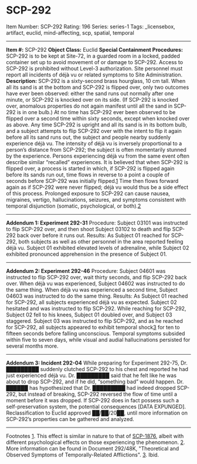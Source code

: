 # SCP-292
Item Number: SCP-292
Rating: 196
Series: series-1
Tags: _licensebox, artifact, euclid, mind-affecting, scp, spatial, temporal

---

**Item #:** SCP-292
**Object Class:** Euclid
**Special Containment Procedures:** SCP-292 is to be kept at Site-72, in a guarded room in a locked, padded container set up to avoid movement of or damage to SCP-292. Access to SCP-292 is prohibited without Level-3 authorization. Site personnel must report all incidents of déjà vu or related symptoms to Site Administration.
**Description:** SCP-292 is a sixty-second brass hourglass, 10 cm tall. When all its sand is at the bottom and SCP-292 is flipped over, only two outcomes have ever been observed: either the sand runs out normally after one minute, or SCP-292 is knocked over on its side. (If SCP-292 is knocked over, anomalous properties do not again manifest until all the sand in SCP-292 is in one bulb.) At no time has SCP-292 ever been observed to be flipped over a second time within sixty seconds, except when knocked over as above.
Any time SCP-292 is upright and all its sand is in its bottom bulb, and a subject attempts to flip SCP-292 over with the intent to flip it again before all its sand runs out, the subject and people nearby suddenly experience déjà vu. The intensity of déjà vu is inversely proportional to a person’s distance from SCP-292; the subject is often momentarily stunned by the experience. Persons experiencing déjà vu from the same event often describe similar “recalled” experiences.
It is believed that when SCP-292 is flipped over, a process is started in which, if SCP-292 is flipped again before its sands run out, time flows in reverse to a point a couple of seconds before SCP-292 was initially flipped.[1](javascript:;) Time then flows forward again as if SCP-292 were never flipped; déjà vu would thus be a side effect of this process.
Prolonged exposure to SCP-292 can cause nausea, migraines, vertigo, hallucinations, seizures, and symptoms consistent with temporal disjunction (somatic, psychological, or both).[2](javascript:;)
* * *
**Addendum 1: Experiment 292-31**
Procedure: Subject 03101 was instructed to flip SCP-292 over, and then shoot Subject 03102 to death and flip SCP-292 back over before it runs out.
Results: As Subject 01 reached for SCP-292, both subjects as well as other personnel in the area reported feeling déjà vu. Subject 01 exhibited elevated levels of adrenaline, while Subject 02 exhibited pronounced apprehension in the presence of Subject 01.
* * *
**Addendum 2: Experiment 292-46**
Procedure: Subject 04601 was instructed to flip SCP-292 over, wait thirty seconds, and flip SCP-292 back over. When déjà vu was experienced, Subject 04602 was instructed to do the same thing. When déjà vu was experienced a second time, Subject 04603 was instructed to do the same thing.
Results: As Subject 01 reached for SCP-292, all subjects experienced déjà vu as expected. Subject 02 hesitated and was instructed to flip SCP-292. While reaching for SCP-292, Subject 02 fell to his knees, Subject 01 doubled over, and Subject 03 staggered. Subject 03 was instructed to flip SCP-292, and as he reached for SCP-292, all subjects appeared to exhibit temporal shock[3](javascript:;) for ten to fifteen seconds before falling unconscious. Temporal symptoms subsided within five to seven days, while visual and audial hallucinations persisted for several months more.
* * *
**Addendum 3: Incident 292-04**
While preparing for Experiment 292-75, Dr. █████████ suddenly clutched SCP-292 to his chest and reported he had just experienced déjà vu. Dr. █████████ said that he felt like he was about to drop SCP-292, and if he did, “something bad” would happen. Dr. ██████ has hypothesized that Dr. █████████ had indeed dropped SCP-292, but instead of breaking, SCP-292 reversed the flow of time until a moment before it was dropped. If SCP-292 does in fact possess such a self-preservation system, the potential consequences [DATA EXPUNGED].
Reclassification to Euclid approved ██/██/20██, until more information on SCP-292’s properties can be gathered and analyzed.
* * *
Footnotes
[1](javascript:;). This effect is similar in nature to that of [SCP-1876](/scp-1876), albeit with different psychological effects on those experiencing the phenomenon.
[2](javascript:;). More information can be found in Document 292/48K, "Theoretical and Observed Symptoms of Temporally-Related Afflictions".
[3](javascript:;). Ibid.